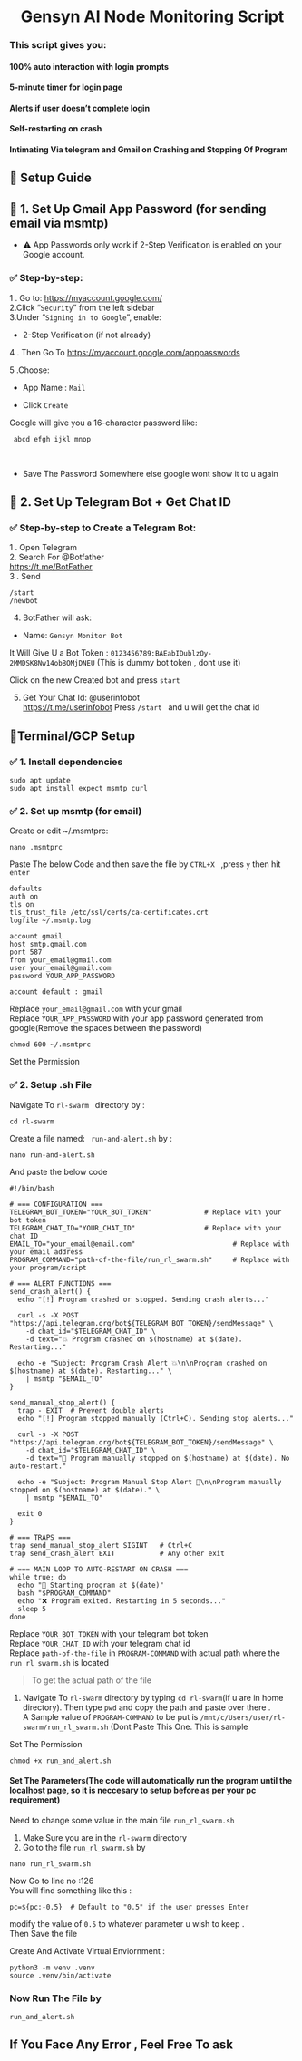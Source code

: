<div align="center"> 

# Gensyn AI Node Monitoring Script </div>

### This script gives you:

#### 100% auto interaction with login prompts
#### 5-minute timer for login page
#### Alerts if user doesn’t complete login
#### Self-restarting on crash
#### Intimating Via telegram and Gmail on Crashing and Stopping Of Program

## 🚀 Setup Guide

## 🔐 1. Set Up Gmail App Password (for sending email via msmtp)
* ⚠️ App Passwords only work if 2-Step Verification is enabled on your Google account.

### ✅ Step-by-step:
1 . Go to: https://myaccount.google.com/ <br>
2.Click “`Security`” from the left sidebar <br>
3.Under “```Signing in to Google```”, enable:<br>
* 2-Step Verification (if not already)<br>

4 . Then Go To https://myaccount.google.com/apppasswords <br>

5 .Choose:
* App Name : ```Mail```

* Click ```Create ```

Google will give you a 16-character password like:

` abcd efgh ijkl mnop`

<br>

* Save The Password Somewhere else google wont show it to u again

## 🤖 2. Set Up Telegram Bot + Get Chat ID
### ✅ Step-by-step to Create a Telegram Bot:<br>
1 . Open Telegram<br>
2. Search For @Botfather <br> https://t.me/BotFather
<br>
3 . Send <br>

```
/start 
/newbot 
```
4. BotFather will ask:
* Name: `Gensyn Monitor Bot`

It Will Give U a Bot Token :
` 0123456789:BAEabIDublzOy-2MMDSK8Nw14obBOMjDNEU ` (This is dummy bot token , dont use it)

Click on the new Created bot and press `start`

5. Get Your Chat Id: 
@userinfobot <br> https://t.me/userinfobot
Press `/start ` and u will get the chat id


## 👾Terminal/GCP Setup



### ✅ 1. Install dependencies
```
sudo apt update
sudo apt install expect msmtp curl
```

### ✅ 2. Set up msmtp (for email)

Create or edit ~/.msmtprc:

```
nano .msmtprc
```
Paste The below Code and then save the file by `CTRL+X ` ,press `y` then hit `enter`
```
defaults
auth on
tls on
tls_trust_file /etc/ssl/certs/ca-certificates.crt
logfile ~/.msmtp.log

account gmail
host smtp.gmail.com
port 587
from your_email@gmail.com
user your_email@gmail.com
password YOUR_APP_PASSWORD

account default : gmail
```
Replace `your_email@gmail.com` with your gmail<br>
Replace `YOUR_APP_PASSWORD` with your app password generated from google(Remove the spaces between the password)<br>

``` 
chmod 600 ~/.msmtprc 
```
Set the Permission

### ✅ 2. Setup .sh File

Navigate To  `rl-swarm ` directory by : 

```
cd rl-swarm 
```
Create a file named:
` run-and-alert.sh` by :
```
nano run-and-alert.sh
```
And paste the below code 

```
#!/bin/bash

# === CONFIGURATION ===
TELEGRAM_BOT_TOKEN="YOUR_BOT_TOKEN"             # Replace with your bot token
TELEGRAM_CHAT_ID="YOUR_CHAT_ID"                 # Replace with your chat ID
EMAIL_TO="your_email@email.com"                        # Replace with your email address
PROGRAM_COMMAND="path-of-the-file/run_rl_swarm.sh"     # Replace with your program/script

# === ALERT FUNCTIONS ===
send_crash_alert() {
  echo "[!] Program crashed or stopped. Sending crash alerts..."

  curl -s -X POST "https://api.telegram.org/bot${TELEGRAM_BOT_TOKEN}/sendMessage" \
    -d chat_id="$TELEGRAM_CHAT_ID" \
    -d text="💥 Program crashed on $(hostname) at $(date). Restarting..."

  echo -e "Subject: Program Crash Alert 💥\n\nProgram crashed on $(hostname) at $(date). Restarting..." \
    | msmtp "$EMAIL_TO"
}

send_manual_stop_alert() {
  trap - EXIT  # Prevent double alerts
  echo "[!] Program stopped manually (Ctrl+C). Sending stop alerts..."

  curl -s -X POST "https://api.telegram.org/bot${TELEGRAM_BOT_TOKEN}/sendMessage" \
    -d chat_id="$TELEGRAM_CHAT_ID" \
    -d text="🛑 Program manually stopped on $(hostname) at $(date). No auto-restart."

  echo -e "Subject: Program Manual Stop Alert 🛑\n\nProgram manually stopped on $(hostname) at $(date)." \
    | msmtp "$EMAIL_TO"

  exit 0
}

# === TRAPS ===
trap send_manual_stop_alert SIGINT   # Ctrl+C
trap send_crash_alert EXIT           # Any other exit

# === MAIN LOOP TO AUTO-RESTART ON CRASH ===
while true; do
  echo "🚀 Starting program at $(date)"
  bash "$PROGRAM_COMMAND"
  echo "❌ Program exited. Restarting in 5 seconds..."
  sleep 5
done
```
Replace `YOUR_BOT_TOKEN` with your telegram bot token<br>
Replace `YOUR_CHAT_ID` with your telegram chat id <br>
Replace `path-of-the-file` in `PROGRAM-COMMAND` with actual path where the `run_rl_swarm.sh` is located 

> To get the actual path of the file
1. Navigate To `rl-swarm` directory by typing `cd rl-swarm`(if u are in home directory). Then type `pwd` and copy the path and paste over there .<br> A Sample value of  `PROGRAM-COMMAND` to be put is  `/mnt/c/Users/user/rl-swarm/run_rl_swarm.sh` (Dont Paste This One. This is sample 


Set The Permission
```
chmod +x run_and_alert.sh
```
#### Set The Parameters(The code will automatically run the program until the localhost page, so it is neccesary to setup before as per your pc requirement)

Need to change some value in the main file `run_rl_swarm.sh`

1. Make Sure you are in the `rl-swarm` directory
2. Go to the file `run_rl_swarm.sh` by 
```
nano run_rl_swarm.sh
```
Now Go to line no :126<br> 
You will find something like this :
```
pc=${pc:-0.5}  # Default to "0.5" if the user presses Enter
```
modify the value of `0.5` to whatever parameter u wish to keep .<br>
Then Save the file

Create And Activate Virtual Enviornment :
```
python3 -m venv .venv
source .venv/bin/activate
```
### Now Run The File by
```
run_and_alert.sh
```


## If You Face Any Error , Feel Free To ask 

